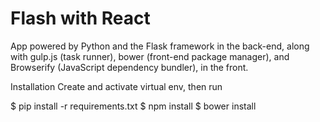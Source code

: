 # Flash with React

App powered by Python and the Flask framework in the back-end, along with gulp.js (task runner), bower (front-end package manager), and Browserify (JavaScript dependency bundler), in the front.

Installation
Create and activate virtual env, then run

$ pip install -r requirements.txt
$ npm install
$ bower install

